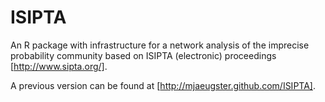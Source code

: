 # ISIPTA

  An R package with infrastructure for a network analysis of the
  imprecise probability community based on ISIPTA (electronic)
  proceedings [http://www.sipta.org/].

  A previous version can be found at [http://mjaeugster.github.com/ISIPTA].
